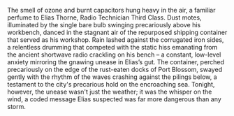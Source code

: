 The smell of ozone and burnt capacitors hung heavy in the air, a familiar perfume to Elias Thorne, Radio Technician Third Class.  Dust motes, illuminated by the single bare bulb swinging precariously above his workbench, danced in the stagnant air of the repurposed shipping container that served as his workshop.  Rain lashed against the corrugated iron sides, a relentless drumming that competed with the static hiss emanating from the ancient shortwave radio crackling on his bench – a constant, low-level anxiety mirroring the gnawing unease in Elias’s gut.  The container, perched precariously on the edge of the rust-eaten docks of Port Blossom, swayed gently with the rhythm of the waves crashing against the pilings below, a testament to the city's precarious hold on the encroaching sea.  Tonight, however, the unease wasn't just the weather; it was the whisper on the wind, a coded message Elias suspected was far more dangerous than any storm.
